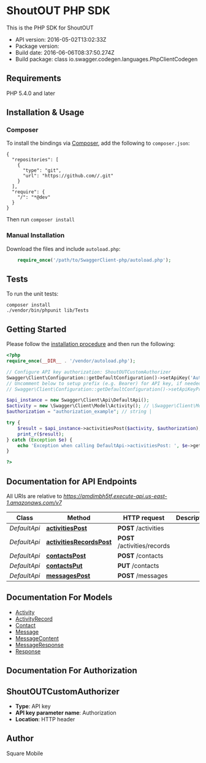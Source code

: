 # ShoutOUT PHP SDK

This is the PHP SDK for ShoutOUT

- API version: 2016-05-02T13:02:33Z
- Package version: 
- Build date: 2016-06-06T08:37:50.274Z
- Build package: class io.swagger.codegen.languages.PhpClientCodegen

## Requirements

PHP 5.4.0 and later

## Installation & Usage
### Composer

To install the bindings via [Composer](http://getcomposer.org/), add the following to `composer.json`:

```
{
  "repositories": [
    {
      "type": "git",
      "url": "https://github.com//.git"
    }
  ],
  "require": {
    "/": "*@dev"
  }
}
```

Then run `composer install`

### Manual Installation

Download the files and include `autoload.php`:

```php
    require_once('/path/to/SwaggerClient-php/autoload.php');
```

## Tests

To run the unit tests:

```
composer install
./vendor/bin/phpunit lib/Tests
```

## Getting Started

Please follow the [installation procedure](#installation--usage) and then run the following:

```php
<?php
require_once(__DIR__ . '/vendor/autoload.php');

// Configure API key authorization: ShoutOUTCustomAuthorizer
Swagger\Client\Configuration::getDefaultConfiguration()->setApiKey('Authorization', 'YOUR_API_KEY');
// Uncomment below to setup prefix (e.g. Bearer) for API key, if needed
// Swagger\Client\Configuration::getDefaultConfiguration()->setApiKeyPrefix('Authorization', 'Bearer');

$api_instance = new Swagger\Client\Api\DefaultApi();
$activity = new \Swagger\Client\Model\Activity(); // \Swagger\Client\Model\Activity | 
$authorization = "authorization_example"; // string | 

try {
    $result = $api_instance->activitiesPost($activity, $authorization);
    print_r($result);
} catch (Exception $e) {
    echo 'Exception when calling DefaultApi->activitiesPost: ', $e->getMessage(), PHP_EOL;
}

?>
```

## Documentation for API Endpoints

All URIs are relative to *https://amdimbh5tf.execute-api.us-east-1.amazonaws.com/v7*

Class | Method | HTTP request | Description
------------ | ------------- | ------------- | -------------
*DefaultApi* | [**activitiesPost**](docs/Api/DefaultApi.md#activitiespost) | **POST** /activities | 
*DefaultApi* | [**activitiesRecordsPost**](docs/Api/DefaultApi.md#activitiesrecordspost) | **POST** /activities/records | 
*DefaultApi* | [**contactsPost**](docs/Api/DefaultApi.md#contactspost) | **POST** /contacts | 
*DefaultApi* | [**contactsPut**](docs/Api/DefaultApi.md#contactsput) | **PUT** /contacts | 
*DefaultApi* | [**messagesPost**](docs/Api/DefaultApi.md#messagespost) | **POST** /messages | 


## Documentation For Models

 - [Activity](docs/Model/Activity.md)
 - [ActivityRecord](docs/Model/ActivityRecord.md)
 - [Contact](docs/Model/Contact.md)
 - [Message](docs/Model/Message.md)
 - [MessageContent](docs/Model/MessageContent.md)
 - [MessageResponse](docs/Model/MessageResponse.md)
 - [Response](docs/Model/Response.md)


## Documentation For Authorization


## ShoutOUTCustomAuthorizer

- **Type**: API key
- **API key parameter name**: Authorization
- **Location**: HTTP header


## Author

Square Mobile



